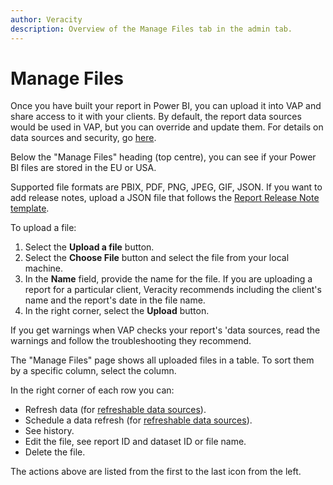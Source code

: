 ```yaml
---
author: Veracity
description: Overview of the Manage Files tab in the admin tab.
---
```


# Manage Files

Once you have built your report in Power BI, you can upload it into VAP and share access to it with your clients. By default, the report data sources would be used in VAP, but you can override and update them. For details on data sources and security, go [here](../vap.md#data-sources-and-security).

Below the "Manage Files" heading (top centre), you can see if your Power BI files are stored in the EU or USA.

Supported file formats are PBIX, PDF, PNG, JPEG, GIF, JSON. If you want to add release notes, upload a JSON file that follows the [Report Release Note template](configure.md#report-release-note).

To upload a file:
1. Select the **Upload a file** button.
2. Select the **Choose File** button and select the file from your local machine.
3. In the **Name** field, provide the name for the file. If you are uploading a report for a particular client, Veracity recommends including the client's name and the report's date in the file name.
4. In the right corner, select the **Upload** button.

If you get warnings when VAP checks your report's 'data sources, read the warnings and follow the troubleshooting they recommend. 

The "Manage Files" page shows all uploaded files in a table. To sort them by a specific column, select the column. 

In the right corner of each row you can:
* Refresh data (for [refreshable data sources](../vap.md#data-sources-and-security)).
* Schedule a data refresh (for [refreshable data sources](../vap.md#data-sources-and-security)).
* See history.
* Edit the file, see report ID and dataset ID or file name.
* Delete the file.

The actions above are listed from the first to the last icon from the left.